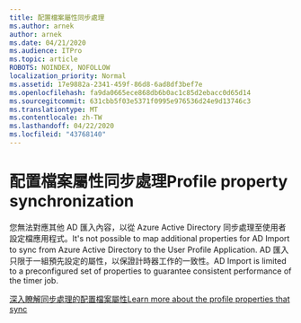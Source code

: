```yaml
---
title: 配置檔案屬性同步處理
ms.author: arnek
author: arnek
ms.date: 04/21/2020
ms.audience: ITPro
ms.topic: article
ROBOTS: NOINDEX, NOFOLLOW
localization_priority: Normal
ms.assetid: 17e9882a-2341-459f-86d8-6ad8df3bef7e
ms.openlocfilehash: fa9da0665ece868db6b0ac1c85d2ebacc0d65d14
ms.sourcegitcommit: 631cbb5f03e5371f0995e976536d24e9d13746c3
ms.translationtype: MT
ms.contentlocale: zh-TW
ms.lasthandoff: 04/22/2020
ms.locfileid: "43768140"
---
```

# <a name="profile-property-synchronization"></a><span data-ttu-id="cc3a0-102">配置檔案屬性同步處理</span><span class="sxs-lookup"><span data-stu-id="cc3a0-102">Profile property synchronization</span></span>

<span data-ttu-id="cc3a0-103">您無法對應其他 AD 匯入內容，以從 Azure Active Directory 同步處理至使用者設定檔應用程式。</span><span class="sxs-lookup"><span data-stu-id="cc3a0-103">It's not possible to map additional properties for AD Import to sync from Azure Active Directory to the User Profile Application.</span></span> <span data-ttu-id="cc3a0-104">AD 匯入只限于一組預先設定的屬性，以保證計時器工作的一致性。</span><span class="sxs-lookup"><span data-stu-id="cc3a0-104">AD Import is limited to a preconfigured set of properties to guarantee consistent performance of the timer job.</span></span>
  
[<span data-ttu-id="cc3a0-105">深入瞭解同步處理的配置檔案屬性</span><span class="sxs-lookup"><span data-stu-id="cc3a0-105">Learn more about the profile properties that sync</span></span>](https://go.microsoft.com/fwlink/?linkid=875671)
  

